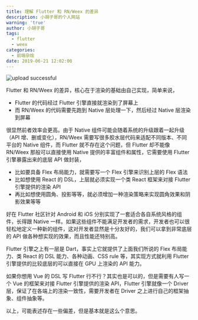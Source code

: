 ```yaml
---
title: 理解 Flutter 和 RN/Weex 的差异
description: 小胡子哥的个人网站
warning: 'true'
author: 小胡子哥
tags:
  - flutter
  - weex
categories:
  - 前端杂烩
date: 2019-06-21 12:02:00
---
```


![upload successful](https://cdn.jsdelivr.net/gh/barretlee/blog/blog/src/blogimgs/2019/06/21/flutter.png)

Flutter 和 RN/Weex 的差异，核心在于渲染的基础由自己实现，简单来说，

- Flutter 的代码经过 Flutter 引擎直接就渲染到了屏幕上
- 而 RN/Weex 的代码需要先跑到 Native 层处理一下，然后经过 Native 层渲染到屏幕

很显然前者效率会更高。由于 Native 组件可能会随着系统的升级跟着一起升级（API 增、删或变化），RN/Weex 需要写很多胶水层代码来适配不同版本、不同平台的 Native 组件，而 Flutter 就不存在这个问题，但 Flutter 却不能像 RN/Weex 那般可以直接使用 Native 提供的丰富组件和属性，它需要使用 Flutter 引擎暴露出来的底层 API 做封装，

- 比如要具备 Flex 布局能力，就需要写一个 Flex 引擎来识别上层的 Flex 语法
- 比如想使用 React 的 DSL，上层就必须实现一个类 React 框架来对接 Flutter 引擎提供的渲染 API
- 再比如想使用圆角、投影等等，就必须增加一种渲染策略来实现圆角效果和阴影效果等等

好在 Flutter 社区针对 Android 和 iOS 分别实现了一套适合各自系统风格的组件，长得跟 Native 一样。如果这些组件不能满足开发者的需求，开发者也可以很轻松地定义一种新的组件，这对开发者显然是十分友好的，我们可以拿到非常底层的 API 做各种想实现的效果，而且性能还特别高。

Flutter 引擎之上有一层是 Dart，事实上它就提供了上面我们所说的 Flex 布局能力、类 React 的 DSL 能力、各种动画、CSS rule 等，其实现方式就利用 Flutter 引擎提供的比较底层的可以直接在 GPU 上渲染的 API 能力。

如果你想用 Vue 的 DSL 写 Flutter 行不行？其实也是可以的，但是需要有人写一个 Vue 的框架来对接 Flutter 引擎提供的渲染 API，Flutter 引擎就像一个 Driver 层，保证了在各端上的渲染一致性，需要开发者在 Driver 之上进行自己的框架抽象、组件抽象等。

以上，可能表述存在一些偏差，但是基本就是这么个意思。